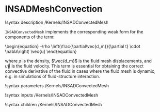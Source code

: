 # INSADMeshConvection

!syntax description /Kernels/INSADConvectedMesh

`INSADConvectedMesh` implements the corresponding weak form for the components of
the term:

\begin{equation}
-\rho \left(\frac{\partial\vec{d_m}}{\partial t} \cdot \nabla\right) \vec{u}
\end{equation}

where $\rho$ is the density, $\vec{d_m}$ is the fluid mesh displacements, and
$\vec{u}$ is the fluid velocity. This term is essential for obtaining the
correct convective derivative of the fluid in cases where the fluid mesh is
dynamic, e.g. in simulations of fluid-structure interaction.

!syntax parameters /Kernels/INSADConvectedMesh

!syntax inputs /Kernels/INSADConvectedMesh

!syntax children /Kernels/INSADConvectedMesh
